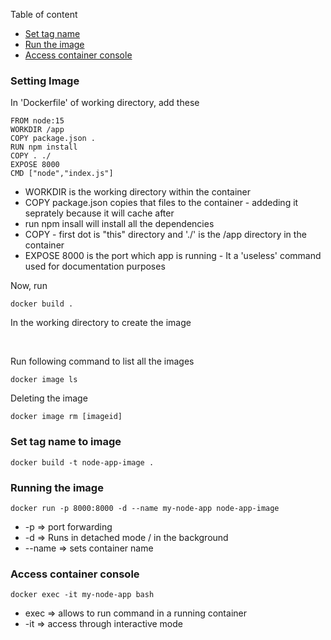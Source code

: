 Table of content
- [Set tag name](#set-tag-name-to-image)
- [Run the image](#running-the-image)
- [Access container console](#access-container-console)


### Setting Image

In 'Dockerfile' of working directory, add these

```
FROM node:15
WORKDIR /app
COPY package.json .
RUN npm install
COPY . ./
EXPOSE 8000
CMD ["node","index.js"]
```
+ WORKDIR is the working directory within the container
+ COPY package.json copies that files to the container - addeding it seprately because it will cache after
+ run npm insall will install all the dependencies
+ COPY - first dot is "this" directory and './' is the /app directory in the container
+ EXPOSE 8000 is the port which app is running - It a 'useless' command used for documentation purposes

Now, run 
    
    docker build .

In the working directory to create the image

<br>

Run following command to list all the images

    docker image ls

Deleting the image

    docker image rm [imageid]


###  Set tag name to image

    docker build -t node-app-image .


###  Running the image

    docker run -p 8000:8000 -d --name my-node-app node-app-image

+ -p => port forwarding
+ -d => Runs in detached mode / in the background
+ --name => sets container name 


### Access container console

    docker exec -it my-node-app bash

+ exec => allows to run command in a running container
+ -it => access through interactive mode


